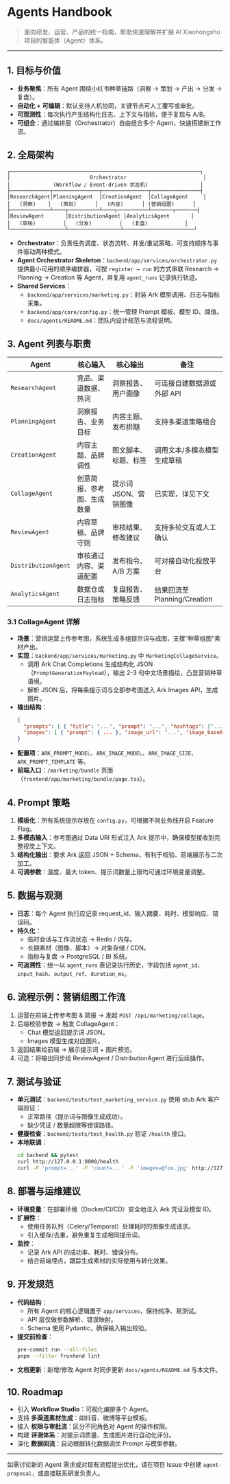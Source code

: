 # Agents Handbook

> 面向研发、运营、产品的统一指南，帮助快速理解并扩展 AI Xiaohongshu 项目的智能体（Agent）体系。

---

## 1. 目标与价值

- **业务聚焦**：所有 Agent 围绕小红书种草链路（洞察 → 策划 → 产出 → 分发 → 复盘）。
- **自动化 + 可编辑**：默认支持人机协同，关键节点可人工覆写或审批。
- **可观测性**：每次执行产生结构化日志、上下文与指标，便于复现与 A/B。
- **可组合**：通过编排层（Orchestrator）自由组合多个 Agent，快速搭建新工作流。

## 2. 全局架构

```
┌──────────────────────────────────────────────────────────────┐
│                          Orchestrator                         │
│              (Workflow / Event-driven 状态机)                 │
├─────────────┬───────────────┬───────────────┬────────────────┤
│ResearchAgent│PlanningAgent  │CreationAgent  │CollageAgent     │
│   (洞察)    │   (策划)      │   (内容)      │ (营销组图)      │
├─────────────┴────┬──────────┴────┬──────────┴───────┬───────┤
│ReviewAgent       │DistributionAgent │AnalyticsAgent       │
│   (审核)         │   (分发)         │   (复盘)            │
└──────────────────┴─────────────────┴───────────────────────┘
```

- **Orchestrator**：负责任务调度、状态流转、并发/重试策略，可支持顺序与事件驱动两种模式。
- **Agent Orchestrator Skeleton**：`backend/app/services/orchestrator.py` 提供最小可用的顺序编排器，可按 `register → run` 的方式串联 Research → Planning → Creation 等 Agent，并复用 `agent_runs` 记录执行轨迹。
- **Shared Services**：
  - `backend/app/services/marketing.py`：封装 Ark 模型调用、日志与指标采集。
  - `backend/app/core/config.py`：统一管理 Prompt 模板、模型 ID、阈值。
  - `docs/agents/README.md`：团队内设计规范与流程说明。

## 3. Agent 列表与职责

| Agent | 核心输入 | 核心输出 | 备注 |
| --- | --- | --- | --- |
| `ResearchAgent` | 竞品、渠道数据、热词 | 洞察报告、用户画像 | 可连接自建数据源或外部 API |
| `PlanningAgent` | 洞察报告、业务目标 | 内容主题、发布排期 | 支持多渠道策略组合 |
| `CreationAgent` | 内容主题、品牌调性 | 图文脚本、标题、标签 | 调用文本/多模态模型生成草稿 |
| `CollageAgent` | 创意简报、参考图、生成数量 | 提示词 JSON、营销图像 | 已实现，详见下文 |
| `ReviewAgent` | 内容草稿、品牌守则 | 审核结果、修改建议 | 支持多轮交互或人工确认 |
| `DistributionAgent` | 审核通过内容、渠道配置 | 发布指令、A/B 方案 | 可对接自动化投放平台 |
| `AnalyticsAgent` | 数据仓或日志指标 | 复盘报告、策略反馈 | 结果回流至 Planning/Creation |

### 3.1 CollageAgent 详解

- **场景**：营销运营上传参考图，系统生成多组提示词与成图，支撑“种草组图”素材产出。
- **实现**：`backend/app/services/marketing.py` 中 `MarketingCollageService`。
  - 调用 Ark Chat Completions 生成结构化 JSON（`PromptGenerationPayload`），输出 2-3 句中文场景描绘，凸显营销种草语境。
  - 解析 JSON 后，将每条提示词与全部参考图送入 Ark Images API，生成图片。
- **输出结构**：
  ```json
  {
    "prompts": [ { "title": "...", "prompt": "...", "hashtags": ["..."] } ],
    "images": [ { "prompt": { ... }, "image_url": "...", "image_base64": "..." } ]
  }
  ```
- **配置项**：`ARK_PROMPT_MODEL`、`ARK_IMAGE_MODEL`、`ARK_IMAGE_SIZE`、`ARK_PROMPT_TEMPLATE` 等。
- **前端入口**：`/marketing/bundle` 页面（`frontend/app/marketing/bundle/page.tsx`）。

## 4. Prompt 策略

1. **模板化**：所有系统提示存放在 `config.py`，可根据不同业务线开启 Feature Flag。
2. **多模态输入**：参考图通过 Data URI 形式注入 Ark 提示中，确保模型接收到完整视觉上下文。
3. **结构化输出**：要求 Ark 返回 JSON + Schema，有利于校验、前端展示与二次加工。
4. **可调参数**：温度、最大 token、提示词数量上限均可通过环境变量调整。

## 5. 数据与观测

- **日志**：每个 Agent 执行应记录 request_id、输入摘要、耗时、模型响应、错误码。
- **持久化**：
  - 临时会话与工作流状态 → Redis / 内存。
  - 长期素材（图像、脚本）→ 对象存储 / CDN。
  - 指标与复盘 → PostgreSQL / BI 系统。
- **可追溯性**：统一以 `agent_runs` 表记录执行历史，字段包括 `agent_id`、`input_hash`、`output_ref`、`duration_ms`。

## 6. 流程示例：营销组图工作流

1. 运营在前端上传参考图 & 简报 → 发起 `POST /api/marketing/collage`。
2. 后端校验参数 → 触发 CollageAgent：
   - Chat 模型返回提示词 JSON。
   - Images 模型生成对应图片。
3. 返回结果给前端 → 展示提示词 + 图片预览。
4. 可选：将输出同步给 ReviewAgent / DistributionAgent 进行后续操作。

## 7. 测试与验证

- **单元测试**：`backend/tests/test_marketing_service.py` 使用 stub Ark 客户端验证：
  - 正常路径（提示词与图像生成成功）。
  - 缺少凭证 / 数量超限等错误路径。
- **健康检查**：`backend/tests/test_health.py` 验证 `/health` 接口。
- **本地联调**：
  ```bash
  cd backend && pytest
  curl http://127.0.0.1:8000/health
  curl -F 'prompt=...' -F 'count=...' -F 'images=@foo.jpg' http://127.0.0.1:8000/api/marketing/collage
  ```

## 8. 部署与运维建议

- **环境变量**：在部署环境（Docker/CI/CD）安全地注入 Ark 凭证及模型 ID。
- **扩展性**：
  - 使用任务队列（Celery/Temporal）处理耗时的图像生成请求。
  - 引入缓存/去重，避免重复生成相同提示词。
- **监控**：
  - 记录 Ark API 的成功率、耗时、错误分布。
  - 结合前端埋点，跟踪生成素材的实际使用与转化效果。

## 9. 开发规范

- **代码结构**：
  - 所有 Agent 的核心逻辑置于 `app/services`，保持纯净、易测试。
  - API 层仅做参数解析、错误映射。
  - Schema 使用 Pydantic，确保输入输出校验。
- **提交前检查**：
  ```bash
  pre-commit run --all-files
  pnpm --filter frontend lint
  ```
- **文档更新**：新增/修改 Agent 时同步更新 `docs/agents/README.md` 与本文件。

## 10. Roadmap

- 引入 **Workflow Studio**：可视化编排多个 Agent。
- 支持 **多渠道素材生成**：如抖音、微博等平台模板。
- 接入 **权限与审批流**：区分不同角色对 Agent 的操作权限。
- 构建 **评测体系**：对提示词质量、生成图片进行自动化评分。
- 深化 **数据回流**：自动根据转化数据调优 Prompt 与模型参数。

---

如需讨论新的 Agent 需求或对现有流程提出优化，请在项目 Issue 中创建 `agent-proposal`，或直接联系研发负责人。
